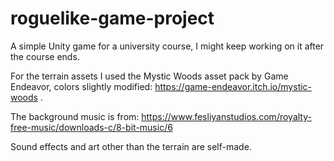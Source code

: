 # roguelike-game-project
A simple Unity game for a university course, I might keep working on it after the course ends.

For the terrain assets I used the Mystic Woods asset pack by Game Endeavor, colors slightly modified: https://game-endeavor.itch.io/mystic-woods .

The background music is from: https://www.fesliyanstudios.com/royalty-free-music/downloads-c/8-bit-music/6

Sound effects and art other than the terrain are self-made.
